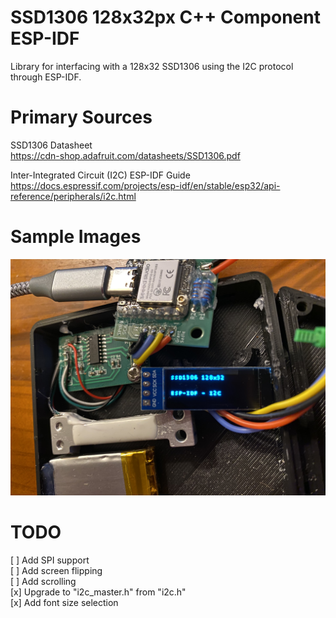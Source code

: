 # SSD1306 128x32px C++ Component ESP-IDF
Library for interfacing with a 128x32 SSD1306 using the I2C protocol through ESP-IDF.

# Primary Sources
SSD1306 Datasheet  
https://cdn-shop.adafruit.com/datasheets/SSD1306.pdf

Inter-Integrated Circuit (I2C) ESP-IDF Guide  
https://docs.espressif.com/projects/esp-idf/en/stable/esp32/api-reference/peripherals/i2c.html

# Sample Images
![ESP32 Setup](./images/IMG_4961.JPEG)  

# TODO
[ ] Add SPI support  
[ ] Add screen flipping  
[ ] Add scrolling  
[x] Upgrade to "i2c_master.h" from "i2c.h"  
[x] Add font size selection
